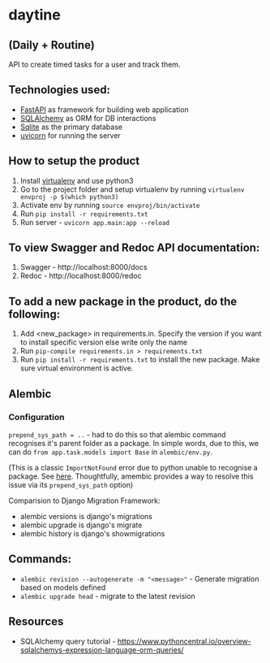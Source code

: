 # daytine

## (Daily + Routine)

API to create timed tasks for a user and track them.

## Technologies used:
- [FastAPI](https://fastapi.tiangolo.com/) as framework for building web application
- [SQLAlchemy](https://docs.sqlalchemy.org/en/14/) as ORM for DB interactions
- [Sqlite](https://www.sqlite.org/index.html) as the primary database
- [uvicorn](https://www.uvicorn.org/) for running the server

## How to setup the product
1. Install [virtualenv](https://realpython.com/python-virtual-environments-a-primer/) and use python3
2. Go to the project folder and setup virtualenv by running `virtualenv envproj -p $(which python3)`
3. Activate env by running `source envproj/bin/activate`
4. Run `pip install -r requirements.txt`
5. Run server - `uvicorn app.main:app --reload`

## To view Swagger and Redoc API documentation:
1. Swagger - http://localhost:8000/docs
2. Redoc - http://localhost:8000/redoc

## To add a new package in the product, do the following:
1. Add <new_package> in requirements.in. Specify the version if you want to install specific version else write only the name
2. Run `pip-compile requirements.in > requirements.txt`
3. Run `pip install -r requirements.txt` to install the new package. Make sure virtual environment is active.

## Alembic
### Configuration
`prepend_sys_path = ..` - had to do this so that alembic command recognises it's parent folder as a package. In simple words, due to this, we can do `from app.task.models import Base` in `alembic/env.py`.

(This is a classic `ImportNotFound` error due to python unable to recognise a package. See [here](https://stackoverflow.com/questions/43728431/relative-imports-modulenotfounderror-no-module-named-x). Thoughtfully, amembic provides a way to resolve this issue via its `prepend_sys_path` option)

Comparision to Django Migration Framework:
- alembic versions is django's migrations
- alembic upgrade is django's migrate
- alembic history is django's showmigrations


## Commands:
- `alembic revision --autogenerate -m "<message>"` - Generate migration based on models defined
- `alembic upgrade head` - migrate to the latest revision

## Resources
- SQLAlchemy query tutorial - https://www.pythoncentral.io/overview-sqlalchemys-expression-language-orm-queries/
